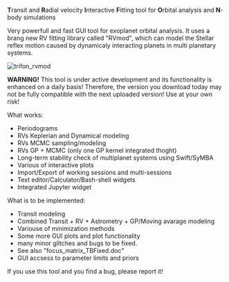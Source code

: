 
**T**ransit and **R**adial velocity **I**nteractive **F**itting tool for **O**rbital analysis and **N**-body simulations

Very powerfull and fast GUI tool for exoplanet orbital analysis. It uses a brang new RV fitting library called "RVmod", which can model the Stellar reflex motion caused by dynamicaly interacting planets in multi planetary systems.

![trifon_rvmod](https://user-images.githubusercontent.com/44244057/47589870-ccc4a400-d96a-11e8-8de0-3ea3ceed1a37.jpg)

**WARNING!** This tool is under active development and its functionality is enhanced on a daily basis! Therefore, the version you download today may not be fully compatible with the next uploaded version! Use at your own risk!

What works:

* Periodograms
* RVs Keplerian and Dynamical modeling 
* RVs MCMC sampling/modeling 
* RVs GP + MCMC (only one GP kernel integrated thoght)
* Long-term stability check of multiplanet systems using Swift/SyMBA
* Various of interactive plots 
* Import/Export of working sessions and multi-sessions 
* Text editor/Calculator/Bash-shell widgets
* Integrated Jupyter widget

What is to be implemented:

* Transit modeling
* Combined Transit + RV + Astrometry +  GP/Moving avarage modeling 
* Variouse of minimization methods
* Some more GUI plots and plot functionality 
* many minor glitches and bugs to be fixed.
* See also "focus_matrix_TBFixed.doc"
* GUI accsess to parameter limits and priors

If you use this tool and you find a bug, please report it!
